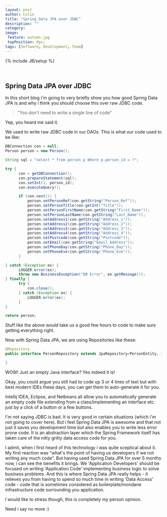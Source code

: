```yaml
---
layout: post
author: Colin
title: "Spring Data JPA over JDBC"
description: ""
category:
image:
 feature: autumn.jpg
 topPosition: 0px;
tags: [Software, Development, Team]
---
```

{% include JB/setup %}

​
## Spring Data JPA over JDBC

In this short blog i'm going to very briefly show you how good Spring Data JPA is and why i think you should choose
this over raw JDBC code.

> "You don't need to write a single line of code"

Yep, you heard me said it.

We used to write raw JDBC code in our DAOs. This is what our code used to be like:

```java
DBConnection con = null;
Person person = new Person();

String sql = "select * from person p Where p.person_id = ?";

try {
      con = getDBConnection();
      con.prepareStatement(sql);
      con.setInt(1, person_id);
      con.executeQuery();

      if (con.next()) {
          person.setPersonRef(con.getString("Person_Ref"));
          person.setPersonTitle(con.getInt("Title"));
          person.setPersonFirstName(con.getString("First_Name"));
          person.setPersonLastName(con.getString("Last_Name"));
          person.setAddress1(con.getString("Address_1"));
          person.setAddress2(con.getString("Address_2"));
          person.setAddress3(con.getString("Address_3"));
          person.setAddress4(con.getString("Address_4"));
          person.setPostcode(con.getString("Postcode"));
          person.setEmail(con.getString("Email_Address"));
          person.setPhoneDay(con.getString("Phone_Day"));
          person.setPhoneEve(con.getString("Phone_Eve"));
      }

} catch (Exception ex) {
      LOGGER.error(ex);
      throw new BusinessException("DB Error", ex.getMessage());
} finally {
      try {
          con.close();
      } catch (Exception ex) {
          LOGGER.error(ex);
      }
}

return person;
```

Stuff like the above would take us a good few hours to code to make sure getting everything right.

Now with Spring Data JPA, we are using Repositories like these:

```java
@Repository
public interface PersonRepository extends JpaRepository<PersonEntity, Integer> {

}
```

WOW! Just an empty Java interface? Yes indeed it is!  

Okay, you could argue you still had to code up 3 or 4 lines of text but with best modern IDEs these days, you can get them to auto-generate it for you.

Intellij IDEA, Eclipse, and Netbeans all allow you to automatically generate an empty code file extending from a class/implementing an interface etc. just by a click of a button or a few buttons.

I'm not saying JDBC is bad. It is very good in certain situations (which i'm not going to cover here). But i feel Spring Data JPA is awesome and that not just it saves you development time but also enables you to write less error prone code. It is an abstraction layer which the Spring Framework itself has taken care of the nitty gritty data access code for you.

I admit, when i first heard of this technology i was quite sceptical about it. My first reaction was "what's the point of having us developers if we not writing any much code".
But having used Spring Data JPA for over 5 months now, i can see the benefits it brings. We 'Application Developers' should be focused on writing 'Application Code' implementing business logic to solve business problems. And this is where Spring Data JPA really helps - it relieves you from having to spend so much time in writing 'Data Access' code - code that is sometimes considered as boilerplate/mondane infrastructure code surrounding you application.

I would like to stress though, this is completely my person opinion.

Need i say no more  :)
